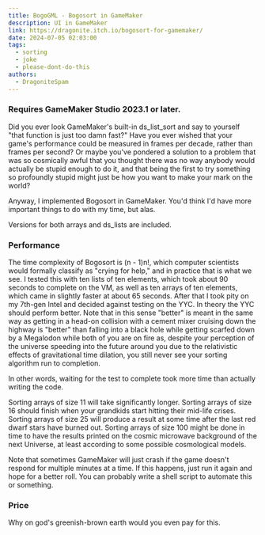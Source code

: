 ```yaml
---
title: BogoGML - Bogosort in GameMaker
description: UI in GameMaker
link: https://dragonite.itch.io/bogosort-for-gamemaker/
date: 2024-07-05 02:03:00
tags:
  - sorting
  - joke
  - please-dont-do-this
authors:
  - DragoniteSpam
---
```


### Requires GameMaker Studio 2023.1 or later.
Did you ever look GameMaker's built-in ds_list_sort and say to yourself "that function is just too damn fast?" Have you ever wished that your game's performance could be measured in frames per decade, rather than frames per second? Or maybe you've pondered a solution to a problem that was so cosmically awful that you thought there was no way anybody would actually be stupid enough to do it, and that being the first to try something so profoundly stupid might just be how you want to make your mark on the world?

Anyway, I implemented Bogosort in GameMaker. You'd think I'd have more important things to do with my time, but alas.

Versions for both arrays and ds_lists are included.

### Performance
The time complexity of Bogosort is (n - 1)n!, which computer scientists would formally classify as "crying for help," and in practice that is what we see. I tested this with ten lists of ten elements, which took about 90 seconds to complete on the VM, as well as ten arrays of ten elements, which came in slightly faster at about 65 seconds. After that I took pity on my 7th-gen Intel and decided against testing on the YYC. In theory the YYC should perform better. Note that in this sense "better" is meant in the same way as getting in a head-on collision with a cement mixer cruising down the highway is "better" than falling into a black hole while getting scarfed down by a Megalodon while both of you are on fire as, despite your perception of the universe speeding into the future around you due to the relativistic effects of gravitational time dilation, you still never see your sorting algorithm run to completion.

In other words, waiting for the test to complete took more time than actually writing the code.

Sorting arrays of size 11 will take significantly longer. Sorting arrays of size 16 should finish when your grandkids start hitting their mid-life crises. Sorting arrays of size 25 will produce a result at some time after the last red dwarf stars have burned out. Sorting arrays of size 100 might be done in time to have the results printed on the cosmic microwave background of the next Universe, at least according to some possible cosmological models.

Note that sometimes GameMaker will just crash if the game doesn't respond for multiple minutes at a time. If this happens, just run it again and hope for a better roll. You can probably write a shell script to automate this or something.

### Price
Why on god's greenish-brown earth would you even pay for this.